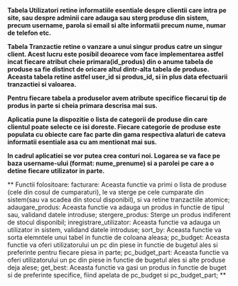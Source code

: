 **Tabela Utilizatori retine informatiile esentiale despre clientii care intra pe site, sau despre adminii care adauga sau sterg produse din sistem, precum username, parola si email si alte informatii precum nume, numar de telefon etc.**

**Tabela Tranzactie retine o vanzare a unui singur produs catre un singur client. Acest lucru este posibil deoarece vom face implementarea astfel incat fiecare atribut cheie primara(id_produs) din o anume tabela de produse sa fie distinct de oricare altul dintr-alta tabela de produse.
Aceasta tabela retine astfel user_id si produs_id, si in plus data efectuarii tranzactiei si valoarea.**

**Pentru fiecare tabela a produselor avem atribute specifice fiecarui tip de produs in parte si cheia primara descrisa mai sus.**

**Aplicatia pune la dispozitie o lista de categorii de produse din care clientul poate selecte ce isi doreste. Fiecare categorie de produse este populata cu obiecte care fac parte din gama respectiva alaturi de cateva informatii esentiale asa cu am mentionat mai sus.**

**In cadrul aplicatiei se vor putea crea conturi noi. Logarea se va face pe baza username-ului (format: nume_prenume) si a parolei pe care a o detine fiecare utilizator in parte.**

**
Functii folositoare:
facturare:
Aceasta functie va primi o lista de produse (cele din cosul de cumparaturi), le va sterge pe cele cumparate din sistem(sau va scadea din stocul disponibil), si va retine tranzactiile atomice;
adaugare_produs:
Aceasta functie va adauga un produs in functie de tipul sau, validand datele introduse;
stergere_produs:
Sterge un produs indiferent de stocul disponibil;
inregistrare_utilizator:
Aceasta functie va adauga un utilizator in sistem, validand datele introduse;
sort_by:
Aceasta functie va sorta elemntele unui tabel in functie de coloana aleasa;
pc_budget:
Aceasta functie va oferi utilizatorului un pc din piese in functie de bugetul ales si preferinte pentru fiecare piesa in parte;
pc_budget_part:
Aceasta functie va oferi utilizatorului un pc din piese in functie de bugetul ales si alte produse deja alese;
get_best:
Aceasta functie va gasi un produs in functie de buget si de preferinte specifice, fiind apelata de pc_budget si pc_budget_part;
**
